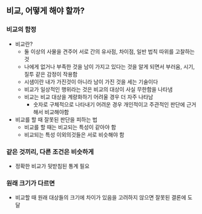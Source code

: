 ## 비교, 어떻게 해야 할까?
### 비교의 함정
- 비교란?
  - 둘 이상의 사물을 견주어 서로 간의 유사점, 차이점, 일반 법칙 따위를 고찰하는 것
  - 나에게 없거나 부족한 것을 남이 가지고 있다는 것을 알게 되면서 부러움, 시기, 질투 같은 감정이 작용함
  - 시샘이란 내가 가진것이 아니라 남이 가진 것을 세는 기술이다
  - 비교가 일상적인 행위라는 것은 비교의 대상이 사실 무한함을 나타냄
  - 비교는 비교 대상을 계량화하기 어려울 경우 더 자주 나타남
    - 숫자로 구체적으로 나타내기 어려운 경우 개인적이고 주관적인 판단에 근거해서 비교해야함
- 비교를 할 때 잘못된 판단을 피하는 법
  - 비교를 할 때는 비교되는 특성이 같아야 함
  - 비교되는 특성 이외의것들은 서로 비슷해야 함
### 같은 것끼리, 다른 조건은 비슷하게
- 정확한 비교가 뒷받침된 통계 필요
### 원래 크기가 다르면
- 비교할 때 원래 대상들의 크기에 차이가 있음을 고려하지 않으면 잘못된 결론에 도달
